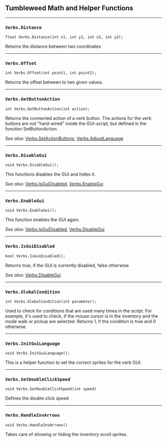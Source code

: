 ## Tumbleweed Math and Helper Functions

---

### `Verbs.Distance`

```
float Verbs.Distance(int x1, int y1, int x2, int y2);
```

Returns the distance between two coordinates

---

### `Verbs.Offset`

```
int Verbs.Offset(int point1, int point2);
```

Returns the offset between to two given values.

---

### `Verbs.GetButtonAction`

```
int Verbs.GetButtonAction(int action);
```

Returns the connected action of a verb button. The actions for the verb buttons are not "hard-wired" inside the GUI-script, but defined in the function SetButtonAction.

*See also:*
[Verbs.SetActionButtons](Tumbleweed_actions#verbssetactionbuttons),
[Verbs.AdjustLanguage](Tumbleweed_translation#verbsadjustlanguage)

---

### `Verbs.DisableGui`

```
void Verbs.DisableGui();
```

This functions disables the GUI and hides it.

*See also:*
[Verbs.IsGuiDisabled](Tumbleweed_helper#verbsisguidisabled),
[Verbs.EnableGui](Tumbleweed_helper#verbsenablegui)

---

### `Verbs.EnableGui`

```
void Verbs.EnableGui();
```

This function enables the GUI again.

*See also:*
[Verbs.IsGuiDisabled](Tumbleweed_helper#verbsisguidisabled),
[Verbs.DisableGui](Tumbleweed_helper#verbsdisablegui)

---

### `Verbs.IsGuiDisabled`

```
bool Verbs.IsGuiDisabled();
```

Returns true, if the GUI is currently disabled, false otherwise

*See also:*
[Verbs.DisableGui](Tumbleweed_helper#verbsdisablegui)

---

### `Verbs.GlobalCondition`

```
int Verbs.GlobalCondition(int parameter);
```

Used to check for conditions that are used many times in the script. For example, it's used to check, if the mouse cursor is in the inventory and the mode walk or pickup are selected.
Returns 1, if the condition is true and 0 otherwise.

---

### `Verbs.InitGuiLanguage`

```
void Verbs.InitGuiLanguage();
```

This is a helper function to set the correct sprites for the verb GUI.

---

### `Verbs.SetDoubleClickSpeed`

```
void Verbs.SetDoubleClickSpeed(int speed)
```

Defines the double click speed

---

### `Verbs.HandleInvArrows`

```
void Verbs.HandleInvArrows()
```

Takes care of showing or hiding the inventory scroll sprites.
